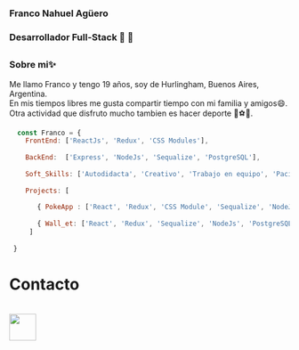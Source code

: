 ### Franco Nahuel Agüero

### Desarrollador Full-Stack 🚀 🚀<h2>
  
### Sobre mi✨

  <p> 
  Me llamo Franco y tengo 19 años, soy de Hurlingham, Buenos Aires, Argentina. <br/>
  En mis tiempos libres me gusta compartir tiempo con mi familia y amigos😄. <br/> 
  Otra actividad que disfruto mucho tambien es hacer deporte 🏉⚽🎾.
  </p>
  
  
```javascript
  const Franco = {
    FrontEnd: ['ReactJs', 'Redux', 'CSS Modules'],
    
    BackEnd:  ['Express', 'NodeJs', 'Sequalize', 'PostgreSQL'],
    
    Soft_Skills: ['Autodidacta', 'Creativo', 'Trabajo en equipo', 'Paciente'],
    
    Projects: [
    
       { PokeApp : ['React', 'Redux', 'CSS Module', 'Sequalize', 'NodeJs' , 'PostgreSQL' ] },
       
       { Wall_et: ['React', 'Redux', 'Sequalize', 'NodeJs', 'PostgreSQL'] }
     ]
 
 }

```
  
# Contacto
<br/>
<a href="https://www.linkedin.com/in/franco-agüero-13706b212" target="_blank"> 
   <img style="widht:3rem; height: 3rem" src="https://cdn.icon-icons.com/icons2/832/PNG/512/linked_icon-icons.com_66685.png" />
</a>

